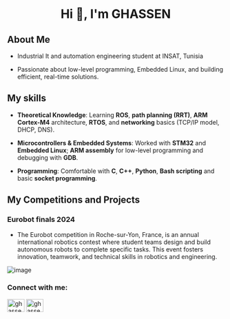 <h1 align="center">Hi 👋, I'm GHASSEN</h1>

## About Me
- Industrial It and automation engineering student at INSAT, Tunisia

- Passionate about low-level programming, Embedded Linux, and building efficient, real-time solutions.
 
## My skills 
- **Theoretical Knowledge**: Learning **ROS**, **path planning (RRT)**, **ARM Cortex-M4** architecture, **RTOS**, and **networking** basics (TCP/IP model, DHCP, DNS).

- **Microcontrollers & Embedded Systems**: Worked with **STM32** and **Embedded Linux**; **ARM assembly** for low-level programming and debugging with **GDB**.

- **Programming**: Comfortable with **C**, **C++**, **Python**, **Bash scripting** and basic **socket programming**.

## My Competitions and Projects
### Eurobot finals 2024

- The Eurobot competition in Roche-sur-Yon, France, is an annual international robotics contest where student teams design and build autonomous robots to complete specific tasks. This event fosters innovation, teamwork, and technical skills in robotics and engineering.

![image](https://github.com/GhassenHafsiaINSAT/GhassenHafsiaINSAT/assets/110825502/43f34d11-d3db-4d42-9628-4e1af9512cec)



<h3 align="left">Connect with me:</h3>
<p align="left">
<a href="https://linkedin.com/in/ghassen-hafsia-673b22219" target="blank"><img align="center" src="https://raw.githubusercontent.com/rahuldkjain/github-profile-readme-generator/master/src/images/icons/Social/linked-in-alt.svg" alt="ghassen-hafsia-673b22219" height="30" width="40" /></a>
<a href="https://www.leetcode.com/ghassen_hafsia" target="blank"><img align="center" src="https://raw.githubusercontent.com/rahuldkjain/github-profile-readme-generator/master/src/images/icons/Social/leet-code.svg" alt="ghassen_hafsia" height="30" width="40" /></a>
</p>

